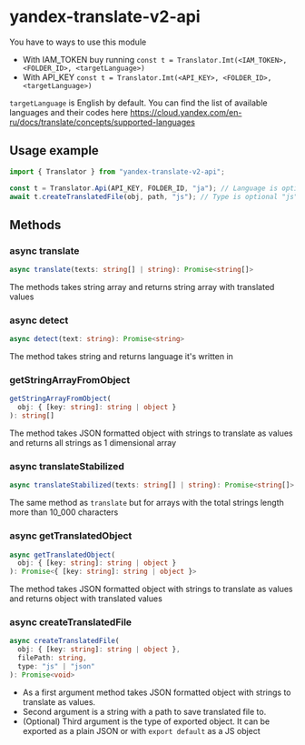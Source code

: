 # yandex-translate-v2-api
You have to ways to use this module
* With IAM_TOKEN buy running ```const t = Translator.Imt(<IAM_TOKEN>, <FOLDER_ID>, <targetLanguage>)```
* With API_KEY ```const t = Translator.Imt(<API_KEY>, <FOLDER_ID>, <targetLanguage>)```

```targetLanguage``` is English by default. You can find the list of available languages and their codes here https://cloud.yandex.com/en-ru/docs/translate/concepts/supported-languages

## Usage example
```ts
import { Translator } from "yandex-translate-v2-api";

const t = Translator.Api(API_KEY, FOLDER_ID, "ja"); // Language is optional. English by default
await t.createTranslatedFile(obj, path, "js"); // Type is optional "js" by default
```

## Methods
### async translate
```ts
async translate(texts: string[] | string): Promise<string[]>
``` 
The methods takes string array and returns string array with translated values

### async detect 
```ts
async detect(text: string): Promise<string>
``` 
The method takes string and returns language it's written in

### getStringArrayFromObject
```ts
getStringArrayFromObject(
  obj: { [key: string]: string | object }
): string[]
``` 
The method takes JSON formatted object with strings to translate as values and returns all strings as 1 dimensional array 

### async translateStabilized
```ts
async translateStabilized(texts: string[] | string): Promise<string[]>
``` 
The same method as ```translate``` but for arrays with the total strings length more than 10_000 characters

### async getTranslatedObject
```ts
async getTranslatedObject(
  obj: { [key: string]: string | object }
): Promise<{ [key: string]: string | object }>
``` 
The method takes JSON formatted object with strings to translate as values and returns object with translated values

### async createTranslatedFile
```ts
async createTranslatedFile(
  obj: { [key: string]: string | object }, 
  filePath: string, 
  type: "js" | "json"
): Promise<void>
``` 
* As a first argument method takes JSON formatted object with strings to translate as values. 
* Second argument is a string with a path to save translated file to. 
* (Optional) Third argument is the type of exported object. It can be exported as a plain JSON or with ```export default``` as a JS object
